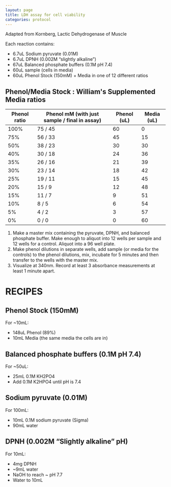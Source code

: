 ```yaml
---
layout: page
title: LDH assay for cell viability
categories: protocol
---
```

Adapted from Kornberg, Lactic Dehydrogenase of Muscle

Each reaction contains:
  * 6.7uL Sodium pyruvate (0.01M)
  * 6.7uL DPNH (0.002M “slightly alkaline”)
  * 67uL Balanced phosphate buffers (0.1M pH 7.4)
  * 60uL sample (cells in media)
  * 60uL Phenol Stock (150mM) + Media in one of 12 different ratios

## Phenol/Media Stock : William's Supplemented Media ratios

| Phenol ratio | Phenol mM (with just sample / final in assay) | Phenol (uL) | Media (uL) |
| ------------ | --------------------------------------------- | ----------- | ---------- |
| 100% | 75 / 45 | 60 | 0  |
| 75%  | 56 / 33 | 45 | 15 |
| 50%  | 38 / 23 | 30 | 30 |
| 40%  | 30 / 18 | 24 | 36 |
| 35%  | 26 / 16 | 21 | 39 |
| 30%  | 23 / 14 | 18 | 42 |
| 25%  | 19 / 11 | 15 | 45 |
| 20%  | 15 / 9  | 12 | 48 |
| 15%  | 11 / 7  | 9  | 51 |
| 10%  | 8 / 5   | 6  | 54 |
| 5%   | 4 / 2   | 3  | 57 |
| 0%   | 0 / 0   | 0  | 60 |

1. Make a master mix containing the pyruvate, DPNH, and balanced phosphate buffer. Make enough to aliquot into 12 wells per sample and 12 wells for a control. Aliquot into a 96 well plate.
2. Make phenol dilutions in separate wells, add sample (or media for the controls) to the phenol dilutions, mix, incubate for 5 minutes and then transfer to the wells with the master mix.
3. Visualize at 340nm. Record at least 3 absorbance measurements at least 1 minute apart.


# RECIPES

## Phenol Stock (150mM)  

For ~10mL:
  * 148uL Phenol (89%)
  * 10mL Media (the same media the cells are in)

## Balanced phosphate buffers (0.1M pH 7.4)

For ~50uL:
  * 25mL 0.1M KH2PO4
  * Add 0.1M K2HPO4 until pH is 7.4

## Sodium pyruvate (0.01M)

For 100mL:
  * 10mL 0.1M sodium pyruvate (Sigma)
  * 90mL water

## DPNH (0.002M “Slightly alkaline” pH)

For 10mL:
  * 4mg DPNH
  * ~9mL water
  * NaOH to reach ~ pH 7.7
  * Water to 10mL
